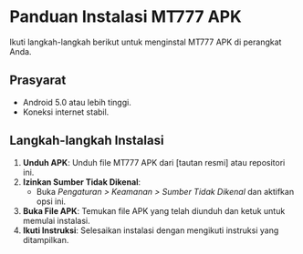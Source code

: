 # Panduan Instalasi MT777 APK

Ikuti langkah-langkah berikut untuk menginstal MT777 APK di perangkat Anda.

## Prasyarat

- Android 5.0 atau lebih tinggi.
- Koneksi internet stabil.

## Langkah-langkah Instalasi

1. **Unduh APK**: Unduh file MT777 APK dari [tautan resmi] atau repositori ini.
2. **Izinkan Sumber Tidak Dikenal**:
   - Buka *Pengaturan > Keamanan > Sumber Tidak Dikenal* dan aktifkan opsi ini.
3. **Buka File APK**: Temukan file APK yang telah diunduh dan ketuk untuk memulai instalasi.
4. **Ikuti Instruksi**: Selesaikan instalasi dengan mengikuti instruksi yang ditampilkan.
